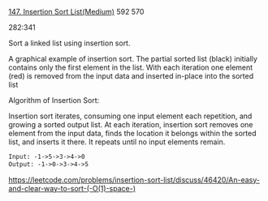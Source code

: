[147. Insertion Sort List(Medium)](https://leetcode.com/problems/insertion-sort-list/)
592
570

282:341

Sort a linked list using insertion sort.


A graphical example of insertion sort. The partial sorted list (black) initially contains only the first element in the list.
With each iteration one element (red) is removed from the input data and inserted in-place into the sorted list
 

Algorithm of Insertion Sort:

Insertion sort iterates, consuming one input element each repetition, and growing a sorted output list.
At each iteration, insertion sort removes one element from the input data, finds the location it belongs within the sorted list, and inserts it there.
It repeats until no input elements remain.

```html
Input: -1->5->3->4->0
Output: -1->0->3->4->5
```

https://leetcode.com/problems/insertion-sort-list/discuss/46420/An-easy-and-clear-way-to-sort-(-O(1)-space-)
